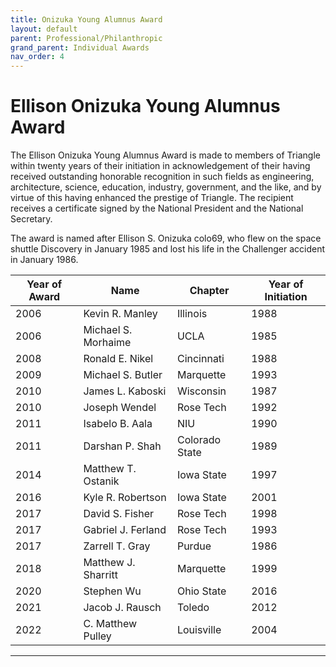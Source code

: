 ```yaml
---
title: Onizuka Young Alumnus Award
layout: default
parent: Professional/Philanthropic
grand_parent: Individual Awards
nav_order: 4
---
```

# Ellison Onizuka Young Alumnus Award

The Ellison Onizuka Young Alumnus Award is made to members of Triangle within twenty years of their initiation in acknowledgement of their having received outstanding honorable recognition in 
such fields as engineering, architecture, science, education, industry, government, and the like, and by virtue of this having enhanced the prestige of Triangle. The recipient receives a certificate signed by the National President and the National Secretary. 

The award is named after Ellison S. Onizuka colo69, who flew on the space shuttle Discovery in January 1985 and lost his life in the Challenger accident in January 1986.

|Year of Award| Name|Chapter| Year of Initiation|
|---|---|---|---|
|2006|Kevin R. Manley| Illinois|1988|
|2006|Michael S. Morhaime| UCLA|1985|
|2008|Ronald E. Nikel| Cincinnati|1988|
|2009|Michael S. Butler| Marquette| 1993|
|2010|James L. Kaboski|Wisconsin| 1987|
|2010|Joseph Wendel| Rose Tech| 1992|
|2011|Isabelo B. Aala| NIU| 1990|
|2011|Darshan P. Shah| Colorado State|1989|
|2014|Matthew T. Ostanik|Iowa State|1997|
|2016|Kyle R. Robertson| Iowa State|2001|
|2017|David S. Fisher| Rose Tech| 1998|
|2017|Gabriel J. Ferland|Rose Tech| 1993|
|2017|Zarrell T. Gray| Purdue|1986|
|2018|Matthew J. Sharritt| Marquette| 1999|
|2020|Stephen Wu|Ohio State|2016|
|2021|Jacob J. Rausch| Toledo|2012|
|2022|C. Matthew Pulley| Louisville|2004|

----